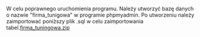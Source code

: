 W celu poprawnego uruchomienia programu. Należy utworzyć bazę danych o nazwie "firma_tunigowa" w programie phpmyadmin. Po utworzeniu należy zaimportować poniższy plik .sql w celu zaimportowania tabel.[firma_tuningowa.zip](https://github.com/PatrykGajewski99/Fabryka-Mocy/files/8968517/firma_tuningowa.zip)
